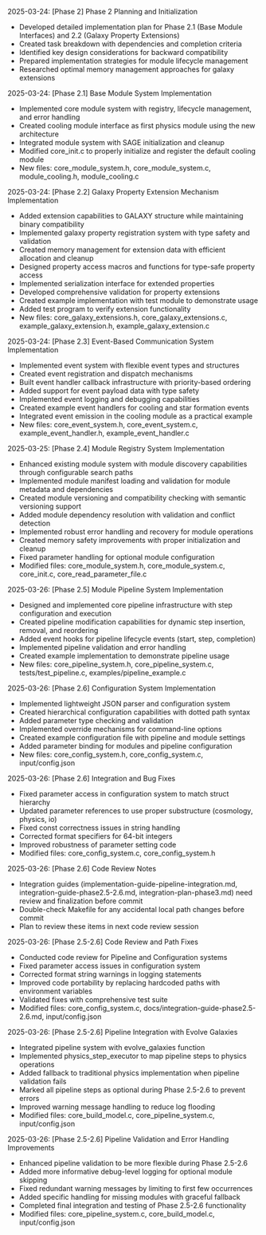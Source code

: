<!-- Purpose: Record completed milestones -->
<!-- Update Rules: 
- Update from the bottom only!
- 100-word limit per entry! 
- Include:
  • Today's date and phase identifier
  • Milestone summary
  • List of new, modified and deleted files (exclude log files)
-->

2025-03-24: [Phase 2] Phase 2 Planning and Initialization
- Developed detailed implementation plan for Phase 2.1 (Base Module Interfaces) and 2.2 (Galaxy Property Extensions)
- Created task breakdown with dependencies and completion criteria
- Identified key design considerations for backward compatibility
- Prepared implementation strategies for module lifecycle management
- Researched optimal memory management approaches for galaxy extensions

2025-03-24: [Phase 2.1] Base Module System Implementation
- Implemented core module system with registry, lifecycle management, and error handling
- Created cooling module interface as first physics module using the new architecture
- Integrated module system with SAGE initialization and cleanup
- Modified core_init.c to properly initialize and register the default cooling module
- New files: core_module_system.h, core_module_system.c, module_cooling.h, module_cooling.c

2025-03-24: [Phase 2.2] Galaxy Property Extension Mechanism Implementation
- Added extension capabilities to GALAXY structure while maintaining binary compatibility
- Implemented galaxy property registration system with type safety and validation
- Created memory management for extension data with efficient allocation and cleanup
- Designed property access macros and functions for type-safe property access
- Implemented serialization interface for extended properties
- Developed comprehensive validation for property extensions
- Created example implementation with test module to demonstrate usage
- Added test program to verify extension functionality
- New files: core_galaxy_extensions.h, core_galaxy_extensions.c, example_galaxy_extension.h, example_galaxy_extension.c

2025-03-24: [Phase 2.3] Event-Based Communication System Implementation
- Implemented event system with flexible event types and structures
- Created event registration and dispatch mechanisms
- Built event handler callback infrastructure with priority-based ordering
- Added support for event payload data with type safety
- Implemented event logging and debugging capabilities
- Created example event handlers for cooling and star formation events
- Integrated event emission in the cooling module as a practical example
- New files: core_event_system.h, core_event_system.c, example_event_handler.h, example_event_handler.c

2025-03-25: [Phase 2.4] Module Registry System Implementation
- Enhanced existing module system with module discovery capabilities through configurable search paths
- Implemented module manifest loading and validation for module metadata and dependencies
- Created module versioning and compatibility checking with semantic versioning support
- Added module dependency resolution with validation and conflict detection
- Implemented robust error handling and recovery for module operations
- Created memory safety improvements with proper initialization and cleanup
- Fixed parameter handling for optional module configuration
- Modified files: core_module_system.h, core_module_system.c, core_init.c, core_read_parameter_file.c

2025-03-26: [Phase 2.5] Module Pipeline System Implementation
- Designed and implemented core pipeline infrastructure with step configuration and execution
- Created pipeline modification capabilities for dynamic step insertion, removal, and reordering
- Added event hooks for pipeline lifecycle events (start, step, completion)
- Implemented pipeline validation and error handling
- Created example implementation to demonstrate pipeline usage
- New files: core_pipeline_system.h, core_pipeline_system.c, tests/test_pipeline.c, examples/pipeline_example.c

2025-03-26: [Phase 2.6] Configuration System Implementation
- Implemented lightweight JSON parser and configuration system
- Created hierarchical configuration capabilities with dotted path syntax
- Added parameter type checking and validation
- Implemented override mechanisms for command-line options
- Created example configuration file with pipeline and module settings
- Added parameter binding for modules and pipeline configuration
- New files: core_config_system.h, core_config_system.c, input/config.json

2025-03-26: [Phase 2.6] Integration and Bug Fixes
- Fixed parameter access in configuration system to match struct hierarchy
- Updated parameter references to use proper substructure (cosmology, physics, io)
- Fixed const correctness issues in string handling
- Corrected format specifiers for 64-bit integers
- Improved robustness of parameter setting code
- Modified files: core_config_system.c, core_config_system.h

2025-03-26: [Phase 2.6] Code Review Notes
- Integration guides (implementation-guide-pipeline-integration.md, integration-guide-phase2.5-2.6.md, integration-plan-phase3.md) need review and finalization before commit
- Double-check Makefile for any accidental local path changes before commit
- Plan to review these items in next code review session

2025-03-26: [Phase 2.5-2.6] Code Review and Path Fixes
- Conducted code review for Pipeline and Configuration systems
- Fixed parameter access issues in configuration system
- Corrected format string warnings in logging statements
- Improved code portability by replacing hardcoded paths with environment variables
- Validated fixes with comprehensive test suite
- Modified files: core_config_system.c, docs/integration-guide-phase2.5-2.6.md, input/config.json

2025-03-26: [Phase 2.5-2.6] Pipeline Integration with Evolve Galaxies
- Integrated pipeline system with evolve_galaxies function
- Implemented physics_step_executor to map pipeline steps to physics operations
- Added fallback to traditional physics implementation when pipeline validation fails
- Marked all pipeline steps as optional during Phase 2.5-2.6 to prevent errors
- Improved warning message handling to reduce log flooding
- Modified files: core_build_model.c, core_pipeline_system.c, input/config.json

2025-03-26: [Phase 2.5-2.6] Pipeline Validation and Error Handling Improvements
- Enhanced pipeline validation to be more flexible during Phase 2.5-2.6
- Added more informative debug-level logging for optional module skipping
- Fixed redundant warning messages by limiting to first few occurrences
- Added specific handling for missing modules with graceful fallback
- Completed final integration and testing of Phase 2.5-2.6 functionality
- Modified files: core_pipeline_system.c, core_build_model.c, input/config.json
